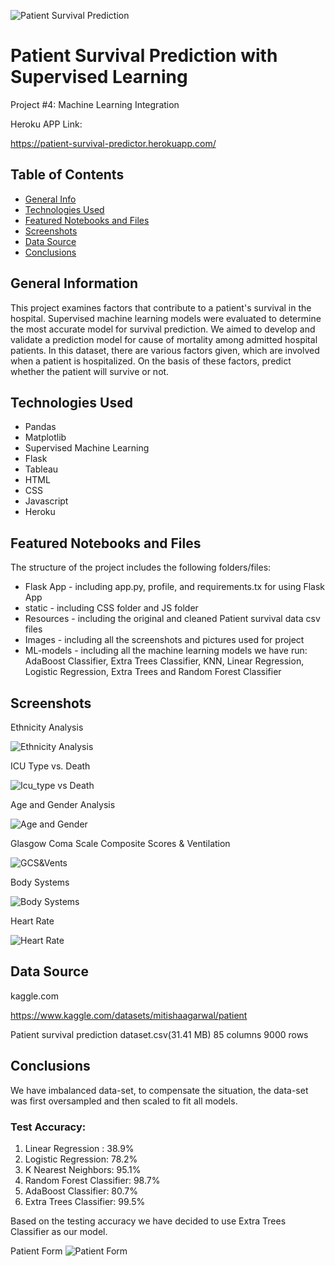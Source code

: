 ![Patient Survival Prediction](https://user-images.githubusercontent.com/93561950/184466067-2264322f-f79a-4b31-91bb-82a368eff39d.jpg)

# Patient Survival Prediction with Supervised Learning

Project #4: Machine Learning Integration 

Heroku APP Link: 

https://patient-survival-predictor.herokuapp.com/



## Table of Contents
* [General Info](#general-information)
* [Technologies Used](#technologies-used)
* [Featured Notebooks and Files](#featured-notebooks-and-files)
* [Screenshots](#screenshots)
* [Data Source](#data-source)
* [Conclusions](#conclusions)


## General Information
This project examines factors that contribute to a patient's survival in the hospital. Supervised machine learning models were evaluated to determine the most accurate model for survival prediction. 
We aimed to develop and validate a prediction model for cause of mortality among admitted hospital patients. In this dataset, there are various factors given, which are involved when a patient is hospitalized. 
On the basis of these factors, predict whether the patient will survive or not.


## Technologies Used
- Pandas
- Matplotlib
- Supervised Machine Learning
- Flask
- Tableau
- HTML
- CSS
- Javascript
- Heroku
 
 ## Featured Notebooks and Files


The structure of the project includes the following folders/files: 

* Flask App - including app.py, profile, and requirements.tx for using Flask App
* static - including CSS folder and JS folder 
* Resources - including the original and cleaned Patient survival data csv files
* Images - including all the screenshots and pictures used for project 
* ML-models - including all the machine learning models we have run: AdaBoost Classifier, Extra Trees Classifier, KNN, Linear Regression, Logistic Regression, Extra Trees
                and Random Forest Classifier


 
## Screenshots

Ethnicity Analysis

![Ethnicity Analysis](https://user-images.githubusercontent.com/93561950/184452328-0fd2fe15-da04-4342-b99a-87421401b670.png)

ICU Type vs. Death

![Icu_type vs  Death](https://user-images.githubusercontent.com/93561950/184452548-fd0c911c-9fd2-493c-b328-b68b5afb9aed.png)

Age and Gender Analysis

![Age and Gender](Images/Age%20and%20Gender.png)

Glasgow Coma Scale Composite Scores & Ventilation

![GCS&Vents](Images/GCS%20%26%20Vents.png)

Body Systems

![Body Systems](Images/Body%20Systems.png)

Heart Rate

![Heart Rate](Images/Heart%20Rate.png)






## Data Source

kaggle.com

https://www.kaggle.com/datasets/mitishaagarwal/patient


Patient survival prediction dataset.csv(31.41 MB)
85 columns
9000 rows


## Conclusions 

We have imbalanced data-set, to compensate the situation, the data-set was first oversampled and then scaled to fit all models.

### Test Accuracy: 

 1. Linear Regression : 38.9% 
 2. Logistic Regression: 78.2%
 3. K Nearest Neighbors: 95.1%
 4. Random Forest Classifier: 98.7%
 5. AdaBoost Classifier: 80.7%
 6. Extra Trees Classifier: 99.5%


Based on the testing accuracy we have decided to use Extra Trees Classifier as our model. 

Patient Form
![Patient Form](images/Patient%20Form.png)

